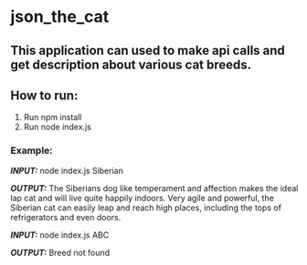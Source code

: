 # json_the_cat

## This application can used to make api calls and get description about various cat breeds.

## **How to run**:

1. Run npm install
2. Run node index.js <BreedName>

### **Example**:

**_INPUT:_** node index.js Siberian

**_OUTPUT:_** The Siberians dog like temperament and affection makes the ideal lap cat and will live quite happily indoors. Very agile and powerful, the Siberian cat can easily leap and reach high places, including the tops of refrigerators and even doors.

**_INPUT:_** node index.js ABC

**_OUTPUT:_** Breed not found
